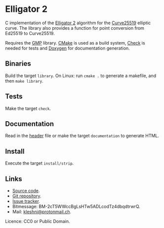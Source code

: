 Elligator 2
===========

C implementation of the [Elligator 2](https://elligator.cr.yp.to/elligator-20130828.pdf) algorithm for the [Curve25519](https://cr.yp.to/ecdh.html) elliptic curve. The library also provides a function for point conversion from Ed25519 to Curve25519.

Requires the [GMP](https://gmplib.org/) library. [CMake](https://cmake.org/) is used as a build system, [Check](https://libcheck.github.io/check/) is needed for tests and [Doxygen](https://www.stack.nl/~dimitri/doxygen/) for documentation generation.

Binaries
--------

Build the target `library`. On Linux: run `cmake .` to generate a makefile, and then `make library`.

Tests
-----

Make the target `check`.

Documentation
-------------

Read in the [header](elligator-2-curve25519.h) file or make the target `documentation` to generate HTML.

Install
-------

Execute the target `install/strip`.

Links
-----

* [Source code](https://github.com/Kleshni/Elligator-2/archive/master.zip).
* [Git repository](https://github.com/Kleshni/Elligator-2.git).
* [Issue tracker](https://github.com/Kleshni/Elligator-2/issues).
* Bitmessage: BM-2cT5WWccBgLsHTw5ADLcodTz4dbqdtrwrQ.
* Mail: [kleshni@protonmail.ch](mailto:kleshni@protonmail.ch).

Licence: CC0 or Public Domain.
